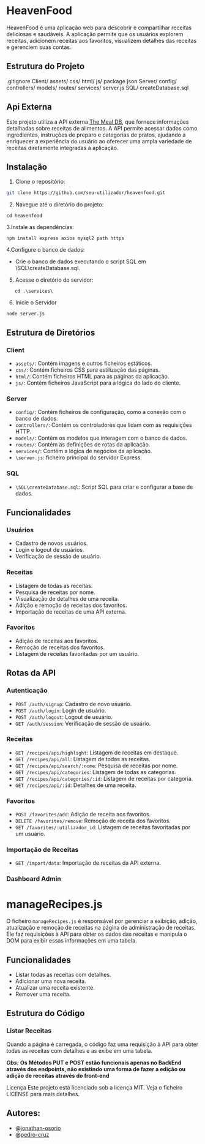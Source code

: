 # HeavenFood

HeavenFood é uma aplicação web para descobrir e compartilhar receitas deliciosas e saudáveis. A aplicação permite que os usuários explorem receitas, adicionem receitas aos favoritos, visualizem detalhes das receitas e gerenciem suas contas.

## Estrutura do Projeto
.gitignore
Client/
    assets/
    css/
    html/
    js/
package.json
Server/
    config/
    controllers/
    models/
    routes/
    services/
    server.js
SQL/
    createDatabase.sql
## Api Externa

Este projeto utiliza a API externa [The Meal DB](https://www.themealdb.com/api.php), que fornece informações detalhadas sobre receitas de alimentos. A API permite acessar dados como ingredientes, instruções de preparo e categorias de pratos, ajudando a enriquecer a experiência do usuário ao oferecer uma ampla variedade de receitas diretamente integradas à aplicação.
    
## Instalação

1. Clone o repositório:

```sh
git clone https://github.com/seu-utilizador/heavenfood.git

```
2. Navegue até o diretório do projeto:
 ```  
cd heavenfood
```

3.Instale as dependências:
 ```  
npm install express axios mysql2 path https
```

4.Configure o banco de dados:
* Crie o banco de dados executando o script SQL em \SQL\createDatabase.sql.

5. Acesse o diretório do servidor:
```
   cd .\services\
```
6. Inicie o Servidor
 ```  
node server.js
```
## Estrutura de Diretórios
### Client
* `assets/`: Contém imagens e outros ficheiros estáticos.
* `css/`: Contém ficheiros CSS para estilização das páginas.
* `html/`: Contém ficheiros HTML para as páginas da aplicação.
* `js/`: Contém ficheiros JavaScript para a lógica do lado do cliente.

### Server

* `config/`: Contém ficheiros de configuração, como a conexão com o banco de dados.
* `controllers/`: Contém os controladores que lidam com as requisições HTTP.
* `models/`: Contém os modelos que interagem com o banco de dados.
* `routes/`: Contém as definições de rotas da aplicação.
* `services/`: Contém a lógica de negócios da aplicação.
* `\server.js`: ficheiro principal do servidor Express.

### SQL
* `\SQL\createDatabase.sql`: Script SQL para criar e configurar a base de dados.

## Funcionalidades
### Usuários
* Cadastro de novos usuários.
* Login e logout de usuários.
* Verificação de sessão de usuário.
### Receitas
* Listagem de todas as receitas.
* Pesquisa de receitas por nome.
* Visualização de detalhes de uma receita.
* Adição e remoção de receitas dos favoritos.
* Importação de receitas de uma API externa.
### Favoritos
* Adição de receitas aos favoritos.
* Remoção de receitas dos favoritos.
* Listagem de receitas favoritadas por um usuário.
  
## Rotas da API

### Autenticação
* `POST /auth/signup`: Cadastro de novo usuário.
* `POST /auth/login`: Login de usuário.
* `POST /auth/logout`: Logout de usuário.
* `GET /auth/session`: Verificação de sessão de usuário.

### Receitas
* `GET /recipes/api/highlight`: Listagem de receitas em destaque.
* `GET /recipes/api/all`: Listagem de todas as receitas.
* `GET /recipes/api/search/:nome`: Pesquisa de receitas por nome.
* `GET /recipes/api/categories`: Listagem de todas as categorias.
* `GET /recipes/api/categories/:id`: Listagem de receitas por categoria.
* `GET /recipes/api/:id`: Detalhes de uma receita.

### Favoritos
* `POST /favorites/add`: Adição de receita aos favoritos.
* `DELETE /favorites/remove`: Remoção de receita dos favoritos.
* `GET /favorites/:utilizador_id`: Listagem de receitas favoritadas por um usuário.

### Importação de Receitas
* `GET /import/data`: Importação de receitas da API externa.

### Dashboard Admin
# manageRecipes.js

O ficheiro `manageRecipes.js` é responsável por gerenciar a exibição, adição, atualização e remoção de receitas na página de administração de receitas. Ele faz requisições à API para obter os dados das receitas e manipula o DOM para exibir essas informações em uma tabela.

## Funcionalidades

- Listar todas as receitas com detalhes.
- Adicionar uma nova receita.
- Atualizar uma receita existente.
- Remover uma receita.

## Estrutura do Código

### Listar Receitas

Quando a página é carregada, o código faz uma requisição à API para obter todas as receitas com detalhes e as exibe em uma tabela.

**_Obs:_**
**Os Métodos PUT e POST estão funcionais apenas no BackEnd através dos endpoints, não existindo uma forma de fazer a edição ou adição de receitas através do front-end**

Licença
Este projeto está licenciado sob a licença MIT. Veja o ficheiro LICENSE para mais detalhes.


## Autores:
* @[jonathan-osorio](https://github.com/jonathan-osorio) 
* @[pedro-cruz](https>//github.com/pmzpro)

